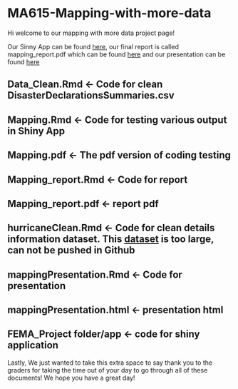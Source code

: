 # MA615-Mapping-with-more-data

Hi welcome to our mapping with more data project page!

Our Sinny App can be found [here](https://zixuan0738.shinyapps.io/mappingApp/), our final report is called mapping_report.pdf which can be found [here](https://github.com/zixuan0738/MA615-Mapping-with-more-data/blob/main/Mapping_report.pdf)
and our presentation can be found [here](https://rpubs.com/zixuan0738/MappingPresentation)

## Data_Clean.Rmd <- Code for clean DisasterDeclarationsSummaries.csv
## Mapping.Rmd <- Code for testing various output in Shiny App
## Mapping.pdf <- The pdf version of coding testing
## Mapping_report.Rmd <- Code for report
## Mapping_report.pdf <- report pdf
## hurricaneClean.Rmd <- Code for clean details information dataset. This [dataset](https://www.fema.gov/openfema-data-page/public-assistance-funded-projects-details-v1) is too large, can not be pushed in Github
## mappingPresentation.Rmd <- Code for presentation
## mappingPresentation.html <- presentation html
## FEMA_Project folder/app <- code for shiny application


Lastly, We just wanted to take this extra space to say thank you to the graders for taking the time out of your day to go through all of these documents! We hope you have a great day!
